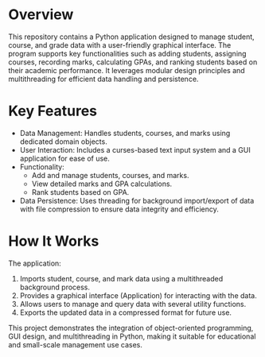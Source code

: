 # Overview

This repository contains a Python application designed to manage student, course, and grade data with a user-friendly graphical interface. The program supports key functionalities such as adding students, assigning courses, recording marks, calculating GPAs, and ranking students based on their academic performance. It leverages modular design principles and multithreading for efficient data handling and persistence.
# Key Features

- Data Management: Handles students, courses, and marks using dedicated domain objects.
- User Interaction: Includes a curses-based text input system and a GUI application for ease of use.
- Functionality:
    - Add and manage students, courses, and marks.
    - View detailed marks and GPA calculations.
    - Rank students based on GPA.
- Data Persistence: Uses threading for background import/export of data with file compression to ensure data integrity and efficiency.

# How It Works

The application:
1. Imports student, course, and mark data using a multithreaded background process.
2. Provides a graphical interface (Application) for interacting with the data.
3. Allows users to manage and query data with several utility functions.
4. Exports the updated data in a compressed format for future use.

This project demonstrates the integration of object-oriented programming, GUI design, and multithreading in Python, making it suitable for educational and small-scale management use cases.

